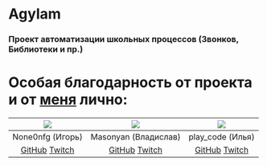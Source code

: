 # Agylam
### Проект автоматизации школьных процессов (Звонков, Библиотеки и пр.)

# Особая благодарность от проекта и от [меня](https://github.com/mimbol228) лично:

| ![](https://avatars.githubusercontent.com/u/67561108?s=128&v=4) | ![](https://avatars.githubusercontent.com/u/19724906?s=128&v=4) | ![](https://avatars.githubusercontent.com/u/5120133?s=128&v=4) |
| :------------: | :---------------: | :---------------: |
|  None0nfg (Игорь) | Masonyan (Владислав) | play_code (Илья) |
|  [GitHub](https://github.com/none0nfg) [Twitch](https://twitch.tv/none0nfg) | [GitHub](https://github.com/VladislavPetyukevich) [Twitch](https://twitch.tv/masonyan)  | [GitHub](https://github.com/he110) [Twitch](https://twitch.tv/play_code)  |
